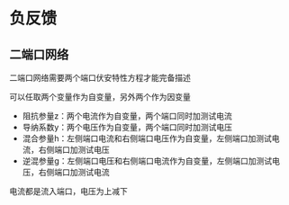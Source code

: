 # 负反馈

## 二端口网络

二端口网络需要两个端口伏安特性方程才能完备描述

可以任取两个变量作为自变量，另外两个作为因变量

- 阻抗参量z：两个电流作为自变量，两个端口同时加测试电流
- 导纳系数y：两个电压作为自变量，两个端口同时加测试电压
- 混合参量h：左侧端口电流和右侧端口电压作为自变量，左侧端口加测试电流，右侧端口加测试电压
- 逆混参量g：左侧端口电压和右侧端口电流作为自变量，左侧端口加测试电压，右侧端口加测试电流

电流都是流入端口，电压为上减下





